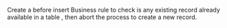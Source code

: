 Create a before insert Business rule to check is any existing record already available in a table , then abort the process to create a new record.
